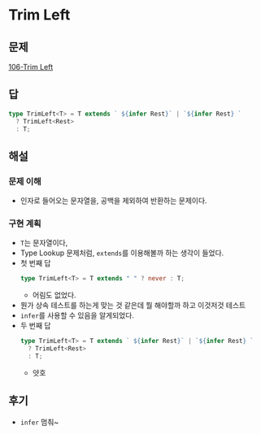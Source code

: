 # Trim Left

## 문제

[106-Trim Left](https://github.com/type-challenges/type-challenges/blob/main/questions/00106-medium-trimleft/README.ko.md)

## 답

```typescript
type TrimLeft<T> = T extends ` ${infer Rest}` | `${infer Rest} `
  ? TrimLeft<Rest>
  : T;
```

## 해설

### 문제 이해

- 인자로 들어오는 문자열을, 공백을 제외하여 반환하는 문제이다.

### 구현 계획

- `T`는 문자열이다,
- Type Lookup 문제처럼, `extends`를 이용해볼까 하는 생각이 들었다.
- 첫 번째 답
  ```typescript
  type TrimLeft<T> = T extends " " ? never : T;
  ```
  - 어림도 없었다.
- 뭔가 상속 테스트를 하는게 맞는 것 같은데 뭘 해야할까 하고 이것저것 테스트
- `infer`를 사용할 수 있음을 알게되었다.
- 두 번째 답
  ```typescript
  type TrimLeft<T> = T extends ` ${infer Rest}` | `${infer Rest} `
    ? TrimLeft<Rest>
    : T;
  ```
  - 얏호

## 후기

- `infer` 멈춰~
